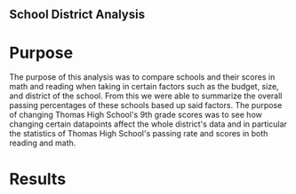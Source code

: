 ## School District Analysis
# Purpose
The purpose of this analysis was to compare schools and their scores in math and reading when taking in certain factors such as the budget, size, and district of the school. From this we were able to summarize the overall passing percentages of these schools based up said factors. The purpose of changing Thomas High School's 9th grade scores was to see how changing certain datapoints affect the whole district's data and in particular the statistics of Thomas High School's passing rate and scores in both reading and math.
# Results 
